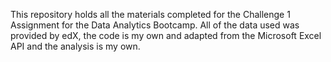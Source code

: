 This repository holds all the materials completed for the Challenge 1 Assignment for the Data Analytics Bootcamp. All of the data used was provided by edX, the code is my own and adapted from the Microsoft Excel API and the analysis is my own.
